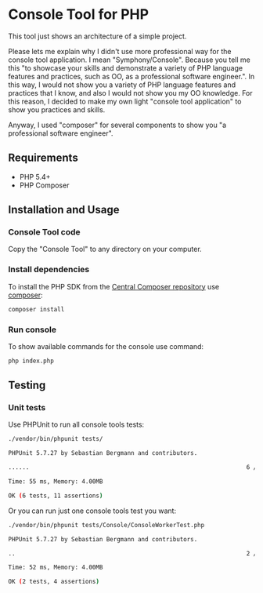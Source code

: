 Console Tool for PHP
============================================================

This tool just shows an architecture of a simple project.

Please lets me explain why I didn't use more professional way for the console tool application. I mean "Symphony/Console".
Because you tell me this "to showcase your skills and demonstrate a variety of PHP language features and practices, such as OO, as a professional software engineer.". In this way, I would not show you a variety of PHP language features and practices that I know, and also I would not show you my OO knowledge. 
For this reason, I decided to make my own light "console tool application" to show you practices and skills.

Anyway, I used "composer" for several components to show you "a professional software engineer".

## Requirements

  - PHP 5.4+
  - PHP Composer

## Installation and Usage

### Console Tool code

Copy the "Console Tool" to any directory on your computer.

### Install dependencies 

To install the PHP SDK from the [Central Composer repository](https://packagist.org) use [composer](https://getcomposer.org/download):
```bash
composer install
```

### Run console

To show available commands for the console use command:
```bash
php index.php
```

## Testing

### Unit tests

Use PHPUnit to run all console tools tests:
```bash
./vendor/bin/phpunit tests/

PHPUnit 5.7.27 by Sebastian Bergmann and contributors.

......                                                              6 / 6 (100%)

Time: 55 ms, Memory: 4.00MB

OK (6 tests, 11 assertions)
```

Or you can run just one console tools test you want:
```bash
./vendor/bin/phpunit tests/Console/ConsoleWorkerTest.php

PHPUnit 5.7.27 by Sebastian Bergmann and contributors.

..                                                                  2 / 2 (100%)

Time: 52 ms, Memory: 4.00MB

OK (2 tests, 4 assertions)
```